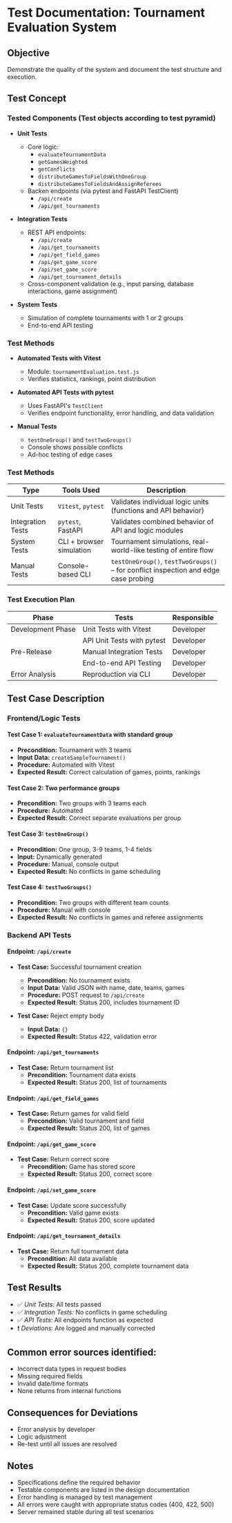 # Test Documentation: Tournament Evaluation System

## Objective
Demonstrate the quality of the system and document the test structure and execution.

## Test Concept

### Tested Components (Test objects according to test pyramid)

- **Unit Tests**
  - Core logic:
    - `evaluateTournamentData`
    - `getGamesWeighted`
    - `getConflicts`
    - `distributeGamesToFieldsWithOneGroup`
    - `distributeGamesToFieldsAndAssignReferees`
  - Backen endpoints (via pytest and FastAPI TestClient)
      - `/api/create`
      - `/api/get_tournaments`

- **Integration Tests**
  - REST API endpoints:
    - `/api/create`
    - `/api/get_tournaments`
    - `/api/get_field_games`
    - `/api/get_game_score`
    - `/api/set_game_score`
    - `/api/get_tournament_details`
  - Cross-component validation (e.g., input parsing, database interactions, game assignment)
    
    

- **System Tests**
  - Simulation of complete tournaments with 1 or 2 groups
  - End-to-end API testing

### Test Methods

- **Automated Tests with Vitest**
  - Module: `tournamentEvaluation.test.js`
  - Verifies statistics, rankings, point distribution

- **Automated API Tests with pytest**
  - Uses FastAPI's `TestClient`
  - Verifies endpoint functionality, error handling, and data validation

- **Manual Tests**
  - `testOneGroup()` and `testTwoGroups()`
  - Console shows possible conflicts
  - Ad-hoc testing of edge cases

### Test Methods
| Type              | Tools Used               | Description                                                                         |
| ----------------- | ------------------------ | ----------------------------------------------------------------------------------- |
| Unit Tests        | `Vitest`, `pytest`       | Validates individual logic units (functions and API behavior)                       |
| Integration Tests | `pytest`, FastAPI        | Validates combined behavior of API and logic modules                                |
| System Tests      | CLI + browser simulation | Tournament simulations, real-world-like testing of entire flow                      |
| Manual Tests      | Console-based CLI        | `testOneGroup()`, `testTwoGroups()` – for conflict inspection and edge case probing |


### Test Execution Plan

| Phase              | Tests                               | Responsible       |
|--------------------|-------------------------------------|-------------------|
| Development Phase  | Unit Tests with Vitest              | Developer         |
|                    | API Unit Tests with pytest          | Developer         |
| Pre-Release        | Manual Integration Tests            | Developer         |
|                    | End-to-end API Testing              | Developer         |
| Error Analysis     | Reproduction via CLI                | Developer         |

## Test Case Description

### Frontend/Logic Tests

#### Test Case 1: `evaluateTournamentData` with standard group
- **Precondition:** Tournament with 3 teams
- **Input Data:** `createSampleTournament()`
- **Procedure:** Automated with Vitest
- **Expected Result:** Correct calculation of games, points, rankings

#### Test Case 2: Two performance groups
- **Precondition:** Two groups with 3 teams each
- **Procedure:** Automated
- **Expected Result:** Correct separate evaluations per group

#### Test Case 3: `testOneGroup()`
- **Precondition:** One group, 3-9 teams, 1-4 fields
- **Input:** Dynamically generated
- **Procedure:** Manual, console output
- **Expected Result:** No conflicts in game scheduling

#### Test Case 4: `testTwoGroups()`
- **Precondition:** Two groups with different team counts
- **Procedure:** Manual with console
- **Expected Result:** No conflicts in games and referee assignments

### Backend API Tests

#### Endpoint: `/api/create`
- **Test Case:** Successful tournament creation
  - **Precondition:** No tournament exists
  - **Input Data:** Valid JSON with name, date, teams, games
  - **Procedure:** POST request to `/api/create`
  - **Expected Result:** Status 200, includes tournament ID

- **Test Case:** Reject empty body
  - **Input Data:** `{}`
  - **Expected Result:** Status 422, validation error

#### Endpoint: `/api/get_tournaments`
- **Test Case:** Return tournament list
  - **Precondition:** Tournament data exists
  - **Expected Result:** Status 200, list of tournaments

#### Endpoint: `/api/get_field_games`
- **Test Case:** Return games for valid field
  - **Precondition:** Valid tournament and field
  - **Expected Result:** Status 200, list of games

#### Endpoint: `/api/get_game_score`
- **Test Case:** Return correct score
  - **Precondition:** Game has stored score
  - **Expected Result:** Status 200, correct score

#### Endpoint: `/api/set_game_score`
- **Test Case:** Update score successfully
  - **Precondition:** Valid game exists
  - **Expected Result:** Status 200, score updated

#### Endpoint: `/api/get_tournament_details`
- **Test Case:** Return full tournament data
  - **Precondition:** All data available
  - **Expected Result:** Status 200, complete tournament data

## Test Results

- ✅ *Unit Tests:* All tests passed
- ✅ *Integration Tests:* No conflicts in game scheduling
- ✅ *API Tests:* All endpoints function as expected
- ❗ *Deviations:* Are logged and manually corrected

## Common error sources identified:
- Incorrect data types in request bodies
- Missing required fields
- Invalid date/time formats
- None returns from internal functions

## Consequences for Deviations

- Error analysis by developer
- Logic adjustment
- Re-test until all issues are resolved

## Notes

- Specifications define the required behavior
- Testable components are listed in the design documentation
- Error handling is managed by test management
- All errors were caught with appropriate status codes (400, 422, 500)
- Server remained stable during all test scenarios